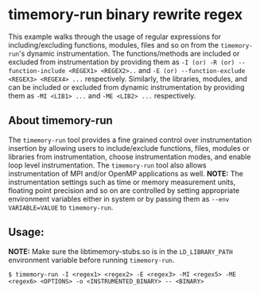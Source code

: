 # timemory-run binary rewrite regex

This example walks through the usage of regular expressions for including/excluding functions, modules, files and so on from the `timemory-run`'s dynamic instrumentation. The functions/methods are included or excluded from instrumentation by providing them as `-I (or) -R (or) --function-include <REGEX1> <REGEX2>..` and `-E (or) --function-exclude <REGEX3> <REGEX4> ...` respectively. Similarly, the libraries, modules, and can be included or excluded from dynamic instrumentation by providing them as `-MI <LIB1> ...` and `-ME <LIB2> ...` respectively.

## About timemory-run
The `timemory-run` tool provides a fine grained control over instrumentation insertion by allowing users to include/exclude functions, files, modules or libraries from instrumentation, choose instrumentation modes, and enable loop level instrumentation. The `timemory-run` tool also allows instrumentation of MPI and/or OpenMP applications as well. **NOTE:** The instrumentation settings such as time or memory measurement units, floating point precision and so on are controlled by setting appropriate environment variables either in system or by passing them as `--env VARIABLE=VALUE` to `timemory-run`.

## Usage: 
**NOTE:** Make sure the libtimemory-stubs.so is in the `LD_LIBRARY_PATH` environment variable before running `timemory-run`.
```
$ timemory-run -I <regex1> <regex2> -E <regex3> -MI <regex5> -ME <regex6> <OPTIONS> -o <INSTRUMENTED_BINARY> -- <BINARY>
```